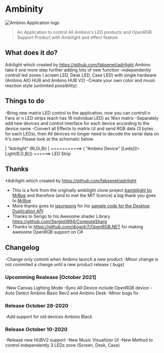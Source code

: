 # Ambinity

![Ambino Application logo](adrilight/zoe.ico)

> An Application to control All Ambino's LED products and OpenRGB Support Product with Ambilight and effect feature

## What does it do?

Adrilight which created by https://github.com/fabsenet/adrilight
Ambino take it one more step further adding lots of new function
-independently controll led zones ( screen LED, Desk LED, Case LED) with single hardware (Ambino AIO HUB and Ambino HUB V2)
-Create your own color and music reaction style (unlimited possibility)

## Things to do
-Bring new matrix LED control to the application, now you can controll n Fans or n LED strips (each has 16 individual LED) as 16xn matrix
-Separately add new devices and control interface for each device according to the device name
-Convert all Effects to matrix UI and send RGB data (3 bytes for each LEDs), then All devices no longer need to decode the serial data on it's own
Please look at the schematic below

  
|  "Adrilight" (Ri,Gi,Bi)     | ===========> ( "Ambino Device"  [Leds[i]= Light(R,G,B)]) ======> LED Strip   
                



## Thanks
*Adrilight which created by https://github.com/fabsenet/adrilight
* This is a fork from the originally ambilight clone project [bambilight by MrBoe](https://github.com/MrBoe/Bambilight) and therefore (and to met the MIT licence) a big thank you goes to [MrBoe](https://github.com/MrBoe)
* More thanks goes to [jasonpong](https://github.com/jasonpang) for his [sample code for the Desktop Duplication API](https://github.com/jasonpang/desktop-duplication-net)
* Thanks to Serigo to his Awesome shader Library https://github.com/Sergio0694/ComputeSharp
* Thanks to https://github.com/diogotr7/OpenRGB.NET for making awesome OpenRGB support on C#

## Changelog

-Change only commit when Ambino launch a new product
-Minor change is not commited a change until a new product release ( bugs)

### Upcomming Realease [October 2021]
-New Canvas Lighting Mode
-Sync All Device include OpenRGB device
-Auto Detect Ambino Basic Rev2 and Ambino Desk
-Minor bugs fix



### Release October 28-2020
-Add support for old devices Ambino Black
### Release October 10-2020
-Release new HUBV2 support
-New Music Visuallizer UI
-New Method to control independently 3 LEDs zone (Screen, Desk, Case)

